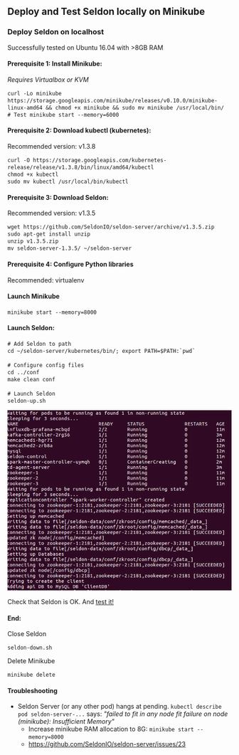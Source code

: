 ## Deploy and Test Seldon locally on Minikube

### Deploy Seldon on localhost

Successfully tested on Ubuntu 16.04 with >8GB RAM

#### Prerequisite 1: Install Minikube:
*Requires Virtualbox or KVM*
```
curl -Lo minikube https://storage.googleapis.com/minikube/releases/v0.10.0/minikube-linux-amd64 && chmod +x minikube && sudo mv minikube /usr/local/bin/
# Test minikube start --memory=6000
```

#### Prerequisite 2: Download kubectl (kubernetes):
Recommended version: v1.3.8
```
curl -O https://storage.googleapis.com/kubernetes-release/release/v1.3.8/bin/linux/amd64/kubectl
chmod +x kubectl
sudo mv kubectl /usr/local/bin/kubectl
```

#### Prerequisite 3: Download Seldon:
Recommended version: v1.3.5

```
wget https://github.com/SeldonIO/seldon-server/archive/v1.3.5.zip
sudo apt-get install unzip
unzip v1.3.5.zip
mv seldon-server-1.3.5/ ~/seldon-server
```

#### Prerequisite 4: Configure Python libraries
Recommended: virtualenv

#### Launch Minikube
```
minikube start --memory=8000
```

#### Launch Seldon:
```
# Add Seldon to path
cd ~/seldon-server/kubernetes/bin/; export PATH=$PATH:`pwd`

# Configure config files
cd ../conf
make clean conf

# Launch Seldon
seldon-up.sh
```
![seldon_up.sh output](static/seldon_up.png "seldon-up.sh output")

Check that Seldon is OK. And [test it!](https://github.com/beeva-labs/research-lab-private/tree/master/recsys/seldon-kubernetes#import-new-dataset)



#### End:
Close Seldon
```
seldon-down.sh
```
Delete Minikube
```
minikube delete
```

#### Troubleshooting
* Seldon Server (or any other pod) hangs at pending. `kubectl describe pod seldon-server-...` says: *"failed to fit in any node fit failure on node (minikube): Insufficient Memory"*
  * Increase minikube RAM allocation to 8G: `minikube start --memory=8000`
  * https://github.com/SeldonIO/seldon-server/issues/23
